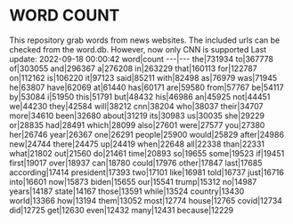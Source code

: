 # WORD COUNT
This repository grab words from news websites. The included urls can be checked from the word.db.
However, now only CNN is supported
Last update: 2022-09-18 00:00:42
word|count
---|---
the|731934
to|367778
of|303055
and|296367
a|276208
in|263229
that|160113
for|122787
on|112162
is|106220
it|97123
said|85211
with|82498
as|76979
was|71945
he|63807
have|62069
at|61440
has|60171
are|59580
from|57767
be|54117
by|53084
i|51950
this|51791
but|48432
his|46986
an|45925
not|44451
we|44230
they|42584
will|38212
cnn|38204
who|38037
their|34707
more|34610
been|32680
about|31219
its|30983
us|30035
she|29229
or|28835
had|28491
which|28099
also|27601
were|27577
you|27380
her|26746
year|26367
one|26291
people|25900
would|25829
after|24986
new|24744
there|24475
up|24419
when|22648
all|22338
than|22331
what|21802
out|21560
do|21461
time|20893
so|19655
some|19523
if|19451
first|19017
over|18937
can|18780
could|17976
other|17847
last|17685
according|17414
president|17393
two|17101
like|16981
told|16737
just|16716
into|16601
now|15873
biden|15655
our|15541
trump|15312
no|14987
years|14187
state|14167
those|13591
while|13524
country|13430
world|13366
how|13194
them|13052
most|12774
house|12765
covid|12734
did|12725
get|12630
even|12432
many|12431
because|12229
